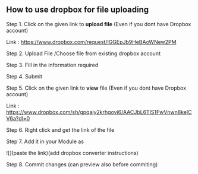 ## How to use dropbox for file uploading 

Step 1. Click on the given link to **upload file** (Even if you dont have Dropbox account)

Link : https://www.dropbox.com/request/IGGEpJb9HeBAoWNew2PM

Step 2. Upload File /Choose file from existing dropbox account

Step 3. Fill in the information required

Step 4. Submit

Step 5. Click on the given link to **view** file (Even if you dont have Dropbox account)

Link : https://www.dropbox.com/sh/gpqajy2krhgovi6/AACJbL6TlS1FwVnwn8kelCV6a?dl=0

Step 6. Right click and get the link of the file

Step 7. Add it in your Module as 

![](paste the link)(add dropbox converter instructions)

Step 8. Commit changes (can preview also before commiting) 
